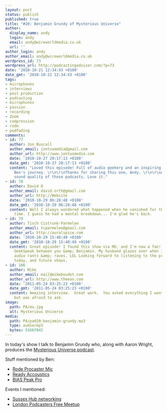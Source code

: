 ```yaml
---
layout: post
status: publish
published: true
title: "#20: Benjamin Grundy of Mysterious Universe"
author:
  display_name: andy
  login: andy
  email: andy@wireworldmedia.co.uk
  url: ''
author_login: andy
author_email: andy@wireworldmedia.co.uk
wordpress_id: 73
wordpress_url: http://podcastingadvisor.com/?p=73
date: '2010-10-21 12:34:43 +0100'
date_gmt: '2010-10-21 12:34:43 +0100'
tags:
- microphones
- interviews
- post production
- podcasting
- microphones
- passion
- recording
- Zoom
- compression
- rode
- podfading
comments:
- id: 77
  author: Jon Buscall
  author_email: jontusmedia@gmail.com
  author_url: http://www.jontusmedia.com
  date: '2010-10-27 20:17:13 +0100'
  date_gmt: '2010-10-27 20:17:13 +0100'
  content: "Loved this episode! Full of audio geekery and an inspiring story about
    Ben's journey. \r\n\r\nThanks for sharing this one, Andy. \r\n\r\nAnd, boy, the
    sound quality of those podcasts. Love it."
- id: 78
  author: David O
  author_email: david.orth@gmail.com
  author_url: http://Website
  date: '2010-10-29 06:28:48 +0100'
  date_gmt: '2010-10-29 06:28:48 +0100'
  content: Well I always wondered what happened when he vanished for that amount of
    time. I guess he had a mental breakdown... I'm glad he's back.
- id: 79
  author: Tisch Cistrunk-Parmelee
  author_email: tcparmelee@gmail.com
  author_url: http://auralspice.com
  date: '2010-10-29 15:40:49 +0100'
  date_gmt: '2010-10-29 15:40:49 +0100'
  content: Great episode! I found this show via MU, and I'm now a fan! Love the audio
    GeekSpeak between you &amp; Benjamin. My husband glazes over when I go into my
    audio rants &amp; raves. LOL Looking forward to listening to the previous eps
    today, and future shows.
- id: 106
  author: Mike
  author_email: mail@mikeboudet.com
  author_url: http://www.theeon.com
  date: '2011-05-24 03:25:23 +0100'
  date_gmt: '2011-05-24 03:25:23 +0100'
  content: Amazing interview.  Great work.  You asked everything I wanted to know
    but was afraid to ask.
image:
  path: PA/mu.jpg
  alt: Mysterious Universe
media:
  path: PA/pa020-benjamin-grundy.mp3
  type: audio/mp3
  bytes: 51667841
---
```

In today's show I talk to Benjamin Grundy who, along with Aaron Wright, produces the [Mysterious Universe podcast](http://mysteriousuniverse.org).

Stuff mentioned by Ben:

* [Rode Procaster Mic](http://www.dv247.com/microphones/rode-procaster-professional-broadcast-quality-dynamic-microphone--57158)
* [Ready Accoustics](http://www.readyacoustics.com/)
* [BIAS Peak Pro](http://www.bias-inc.com/products/peakPro6/)

Events I mentioned:

* [Sussex Hub networking](http://tradewaves.co.uk/Networking_Events_Brighton_Sussex.aspx)
* [London Podcasters Free Meetup](http://ldnpod.eventbrite.com/)
